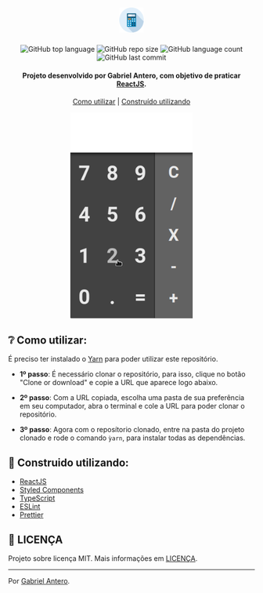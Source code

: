 <h1 align="center">
  <img width="200" 
  alt="Calculator" src="https://github.com/gabriel-antero/react-calculator/blob/master/assets/calculator_78382.svg"
  style="max-width:10%;" >
</h1>

<p align="center">
  <img alt="GitHub top language" src="https://img.shields.io/github/languages/top/gabriel-antero/react-calculator"> 
  <img alt="GitHub repo size" src="https://img.shields.io/github/repo-size/gabriel-antero/react-calculator">
  <img alt="GitHub language count" src="https://img.shields.io/github/languages/count/gabriel-antero/react-calculator">
  <img alt="GitHub last commit" src="https://img.shields.io/github/last-commit/gabriel-antero/react-calculator">
</p>

<h4 align="center">          
 Projeto desenvolvido por Gabriel Antero, com objetivo de praticar
  <a href="https://reactjs.org/">ReactJS</a>.
</h4>

<p align="center"> 
    <a href="https://github.com/gabriel-antero/be-the-hero#dart-objetivo-do-projeto">Como utilizar</a> |
  <a href="https://github.com/gabriel-antero/be-the-hero#construction-constru%C3%ADdo-utilizando">Construído utilizando</a>
</p>


<p align="center">
  <img src="https://github.com/gabriel-antero/react-calculator/blob/master/assets/calculator.gif" width=250 />
</p>

## :grey_question: Como utilizar:
É preciso ter instalado o <a href="https://yarnpkg.com/">Yarn</a> para poder utilizar este repositório.

- **1º passo**: É necessário clonar o repositório, para isso, clique no botão "Clone or download" e copie a URL que aparece logo abaixo.

- **2º passo**: Com a URL copiada, escolha uma pasta de sua preferência em seu computador, abra o terminal e cole a URL para poder clonar o repositório.

- **3º passo**: Agora com o reposítorio clonado, entre na pasta do projeto clonado e rode o comando `ỳarn`, para instalar todas as dependências.

## :construction: Construido utilizando:

- [ReactJS](https://reactjs.org/)
- [Styled Components](https://styled-components.com/)
- [TypeScript](https://www.typescriptlang.org/)
- [ESLint](https://eslint.org/)
- [Prettier](https://prettier.io/)

## :memo: LICENÇA
Projeto sobre licença MIT. Mais informações em [LICENÇA](https://github.com/gabriel-antero/react-calculator/blob/master/LICENSE).

---

Por [Gabriel Antero](https://github.com/gabriel-antero).
